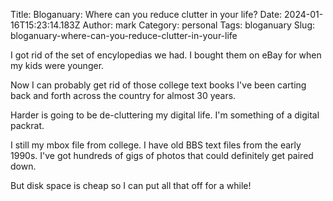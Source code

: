 Title: Bloganuary: Where can you reduce clutter in your life?
Date: 2024-01-16T15:23:14.183Z
Author: mark
Category: personal
Tags: bloganuary
Slug: bloganuary-where-can-you-reduce-clutter-in-your-life

I got rid of the set of encylopedias we had. I bought them on eBay for when my kids were younger.

Now I can probably get rid of those college text books I've been carting back and forth across the country for almost 30 years.

Harder is going to be de-cluttering my digital life. I'm something of a digital packrat.

I still my mbox file from college. I have old BBS text files from the early 1990s. I've got hundreds of gigs of photos that could definitely get paired down.

But disk space is cheap so I can put all that off for a while!